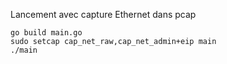
Lancement avec capture Ethernet dans pcap

```
go build main.go
sudo setcap cap_net_raw,cap_net_admin+eip main
./main
```